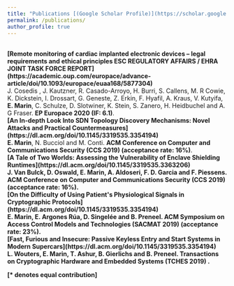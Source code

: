 ```yaml
---
title: "Publications [(Google Scholar Profile)](https://scholar.google.co.uk/citations?user=UzyOlhgAAAAJ&hl=en)"
permalink: /publications/
author_profile: true
---
```

<br>
<b>[Remote monitoring of cardiac implanted electronic devices – legal requirements and ethical principles ESC REGULATORY AFFAIRS / EHRA JOINT TASK FORCE REPORT](https://academic.oup.com/europace/advance-article/doi/10.1093/europace/euaa168/5877304)</b> <br>
J. Cosedis , J. Kautzner, R. Casado-Arroyo, H. Burri, S. Callens, M. R Cowie, K. Dickstein, I. Drossart, G. Geneste, Z. Erkin, F. Hyafil, A. Kraus, V. Kutyifa, <b>E. Marin</b>, C. Schulze, D. Slotwiner, K. Stein, S. Zanero, H. Heidbuchel and A. G Fraser.
<b>EP Europace 2020 (IF: 6.1)</b>.

<br>
<b>[An In-depth Look Into SDN Topology Discovery Mechanisms: Novel Attacks and Practical Countermeasures](https://dl.acm.org/doi/10.1145/3319535.3354194)</b> <br>
<b>E. Marin</b>, N. Bucciol and M. Conti.
<b>ACM Conference on Computer and Communications Security (CCS 2019) (acceptance rate: 16%)</b>.

<br>
<b>[A Tale of Two Worlds: Assessing the Vulnerability of Enclave Shielding Runtimes](https://dl.acm.org/doi/10.1145/3319535.3363206)</b> <br>
<b>J. Van Bulck, D. Oswald, <b>E. Marin</b>, A. Aldoseri, F. D. Garcia and F. Piessens.
<b>ACM Conference on Computer and Communications Security (CCS 2019) (acceptance rate: 16%)</b>.

<br>
<b>[On the Difficulty of Using Patient's Physiological Signals in Cryptographic Protocols](https://dl.acm.org/doi/10.1145/3319535.3354194)</b> <br>
<b>E. Marin</b>, E. Argones Rúa, D. Singelée and B. Preneel.
<b>ACM Symposium on Access Control Models and Technologies (SACMAT 2019) (acceptance rate: 23%)</b>.

<br>
<b>[Fast, Furious and Insecure: Passive Keyless Entry and Start Systems in Modern Supercars](https://dl.acm.org/doi/10.1145/3319535.3354194)</b> <br>
<b>L. Wouters, <b>E. Marin</b>, T. Ashur, B. Gierlichs and B. Preneel.
<b>Transactions on Cryptographic Hardware and Embedded Systems (TCHES 2019) </b>.









[\* denotes equal contribution]

